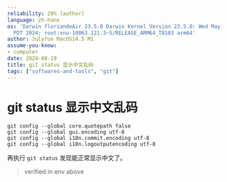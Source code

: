 ```yaml
---
reliability: 20% (author)
language: zh-hans
os: 'Darwin floriandeAir 23.5.0 Darwin Kernel Version 23.5.0: Wed May  1 20:16:51
  PDT 2024; root:xnu-10063.121.3~5/RELEASE_ARM64_T8103 arm64'
author: Julyfun MacOS14.5 M1
assume-you-know:
- computer
date: 2024-08-19
title: git status 显示中文乱码
tags: ["softwares-and-tools", "git"]
---
```

# git status 显示中文乱码

```
git config --global core.quotepath false 
git config --global gui.encoding utf-8
git config --global i18n.commit.encoding utf-8 
git config --global i18n.logoutputencoding utf-8 
```

再执行 `git status` 发现能正常显示中文了。

> verified in env above

